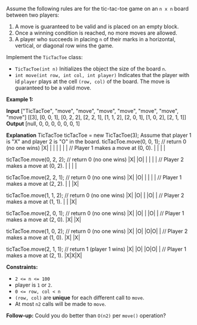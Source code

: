 Assume the following rules are for the tic-tac-toe game on an `n x n` board between two players:

1.  A move is guaranteed to be valid and is placed on an empty block.
2.  Once a winning condition is reached, no more moves are allowed.
3.  A player who succeeds in placing `n` of their marks in a horizontal, vertical, or diagonal row wins the game.

Implement the `TicTacToe` class:

*   `TicTacToe(int n)` Initializes the object the size of the board `n`.
*   `int move(int row, int col, int player)` Indicates that the player with id `player` plays at the cell `(row, col)` of the board. The move is guaranteed to be a valid move.

**Example 1:**

**Input**
\["TicTacToe", "move", "move", "move", "move", "move", "move", "move"\]
\[\[3\], \[0, 0, 1\], \[0, 2, 2\], \[2, 2, 1\], \[1, 1, 2\], \[2, 0, 1\], \[1, 0, 2\], \[2, 1, 1\]\]
**Output**
\[null, 0, 0, 0, 0, 0, 0, 1\]

**Explanation**
TicTacToe ticTacToe = new TicTacToe(3);
Assume that player 1 is "X" and player 2 is "O" in the board.
ticTacToe.move(0, 0, 1); // return 0 (no one wins)
|X| | |
| | | |    // Player 1 makes a move at (0, 0).
| | | |

ticTacToe.move(0, 2, 2); // return 0 (no one wins)
|X| |O|
| | | |    // Player 2 makes a move at (0, 2).
| | | |

ticTacToe.move(2, 2, 1); // return 0 (no one wins)
|X| |O|
| | | |    // Player 1 makes a move at (2, 2).
| | |X|

ticTacToe.move(1, 1, 2); // return 0 (no one wins)
|X| |O|
| |O| |    // Player 2 makes a move at (1, 1).
| | |X|

ticTacToe.move(2, 0, 1); // return 0 (no one wins)
|X| |O|
| |O| |    // Player 1 makes a move at (2, 0).
|X| |X|

ticTacToe.move(1, 0, 2); // return 0 (no one wins)
|X| |O|
|O|O| |    // Player 2 makes a move at (1, 0).
|X| |X|

ticTacToe.move(2, 1, 1); // return 1 (player 1 wins)
|X| |O|
|O|O| |    // Player 1 makes a move at (2, 1).
|X|X|X|

**Constraints:**

*   `2 <= n <= 100`
*   player is `1` or `2`.
*   `0 <= row, col < n`
*   `(row, col)` are **unique** for each different call to `move`.
*   At most `n2` calls will be made to `move`.

**Follow-up:** Could you do better than `O(n2)` per `move()` operation?